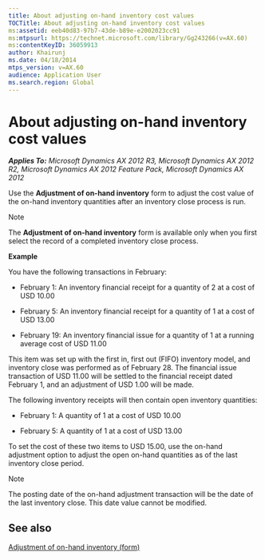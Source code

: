 ```yaml
---
title: About adjusting on-hand inventory cost values
TOCTitle: About adjusting on-hand inventory cost values
ms:assetid: eeb40d83-97b7-43de-b89e-e2002023cc91
ms:mtpsurl: https://technet.microsoft.com/library/Gg243266(v=AX.60)
ms:contentKeyID: 36059913
author: Khairunj
ms.date: 04/18/2014
mtps_version: v=AX.60
audience: Application User
ms.search.region: Global
---
```


# About adjusting on-hand inventory cost values 


_**Applies To:** Microsoft Dynamics AX 2012 R3, Microsoft Dynamics AX 2012 R2, Microsoft Dynamics AX 2012 Feature Pack, Microsoft Dynamics AX 2012_

Use the **Adjustment of on-hand inventory** form to adjust the cost value of the on-hand inventory quantities after an inventory close process is run.


> [!NOTE]
> <P>The <STRONG>Adjustment of on-hand inventory</STRONG> form is available only when you first select the record of a completed inventory close process.</P>



**Example**

You have the following transactions in February:

  - February 1: An inventory financial receipt for a quantity of 2 at a cost of USD 10.00

  - February 5: An inventory financial receipt for a quantity of 1 at a cost of USD 13.00

  - February 19: An inventory financial issue for a quantity of 1 at a running average cost of USD 11.00

This item was set up with the first in, first out (FIFO) inventory model, and inventory close was performed as of February 28. The financial issue transaction of USD 11.00 will be settled to the financial receipt dated February 1, and an adjustment of USD 1.00 will be made.

The following inventory receipts will then contain open inventory quantities:

  - February 1: A quantity of 1 at a cost of USD 10.00

  - February 5: A quantity of 1 at a cost of USD 13.00

To set the cost of these two items to USD 15.00, use the on-hand adjustment option to adjust the open on-hand quantities as of the last inventory close period.


> [!NOTE]
> <P>The posting date of the on-hand adjustment transaction will be the date of the last inventory close. This date value cannot be modified.</P>



## See also

[Adjustment of on-hand inventory (form)](https://technet.microsoft.com/library/aa553861\(v=ax.60\))

  


